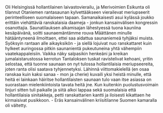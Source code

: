 
Oli Helsingissä hollantilainen laivastovierailu, ja Merivoimien Esikunta oli tilannut Otaniemen 
rantasaunan kylvettääkseen vierailevat meriupseerit perinteelliseen suomalaiseen tapaan. 
Samanaikaisesti asui kylässä joukko erittäin viehättäviä ranskalaisia daameja - jonkun kansainvälisen 
kongressin osanottajia. Saunatilauksen alkamisajan lähestyessä tuona kauniina kesäpäivänä, soitti 
saunaemäntämme rouva Määttänen minulle hätääntyneenä ilmoittaen, ettei saa aidattua saunaniemeä 
tyhjäksi muista. Syöksyin rantaan alle aikayksikön - ja siellä lojuivat nuo ranskattaret kuin hylkeet 
auringossa pitkin saunanientä pukeutuneina yhtä vähempiin vaatekappaleisiin. Vaikka näky salpasikin 
henkeäni ja kreikan jumalaistarustossa kerrotun Tantaloksen tuskat ravistelivat kehoani, yritin selostaa, 
että tuonne saunaan on nyt tulossa hollantilaisia meriupseereita, joten ranta olisi saatava tyhjennetyksi. 
Lähinnä viittomakielellä (en osaa ranskaa kuin kaksi sanaa - mon ja cherie) kuvaili yksi heistä minulle, 
että heitä ei lainkaan häiritse hollantilaisten saunaan tulo vaan itse asiassa on suorastaan 
mielenkiintoista tavata heitä jne. Kun kuitenkin puolustusvoimain linjuri sitten tuli paikalle ja siitä 
alkoi lappaa sekä suomalaisia että hollantilaisia sinitakkeja, petti ranskattarien kantti ja iloisesti 
kikattaen he kirmaisivat pusikkoon. - Eräs kansainvälinen kriisitilanne Suomen kamaralla oli vältetty.